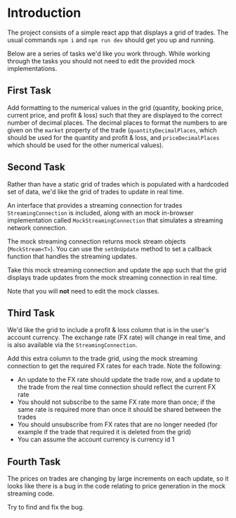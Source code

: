 # Introduction

The project consists of a simple react app that displays a grid of trades. The usual commands
`npm i` and `npm run dev` should get you up and running.

Below are a series of tasks we'd like you work through. While working through the tasks you should not need to edit the provided mock implementations.

## First Task

Add formatting to the numerical values in the grid (quantity, booking price, current price, and
profit & loss) such that they are displayed to the correct number of decimal places. The decimal
places to format the numbers to are given on the `market` property of the trade
(`quantityDecimalPlaces`, which should be used for the quantity and profit & loss, and
`priceDecimalPlaces` which should be used for the other numerical values).

## Second Task

Rather than have a static grid of trades which is populated with a hardcoded set of data, we'd like
the grid of trades to update in real time.

An interface that provides a streaming connection for trades `StreamingConnection` is included,
along with an mock in-browser implementation called `MockStreamingConnection` that simulates a
streaming network connection.

The mock streaming connection returns mock stream objects (`MockStream<T>`). You can use the `setOnUpdate` method
to set a callback function that handles the streaming updates.

Take this mock streaming connection and update the app such that the grid displays trade updates from
the mock streaming connection in real time.

Note that you will **not** need to edit the mock classes.

## Third Task

We'd like the grid to include a profit & loss column that is in the user's account currency.
The exchange rate (FX rate) will change in real time, and is also available via the `StreamingConnection`.

Add this extra column to the trade grid, using the mock streaming connection to get the required FX rates for each trade.
Note the following:

- An update to the FX rate should update the trade row, and a update to the trade from the real time connection should reflect the current FX rate
- You should not subscribe to the same FX rate more than once; if the same rate is required more than once it should be shared between the trades
- You should unsubscribe from FX rates that are no longer needed (for example if the trade that required it is deleted from the grid)
- You can assume the account currency is currency id 1

## Fourth Task

The prices on trades are changing by large increments on each update, so it looks like there is a bug in the code
relating to price generation in the mock streaming code.

Try to find and fix the bug.
